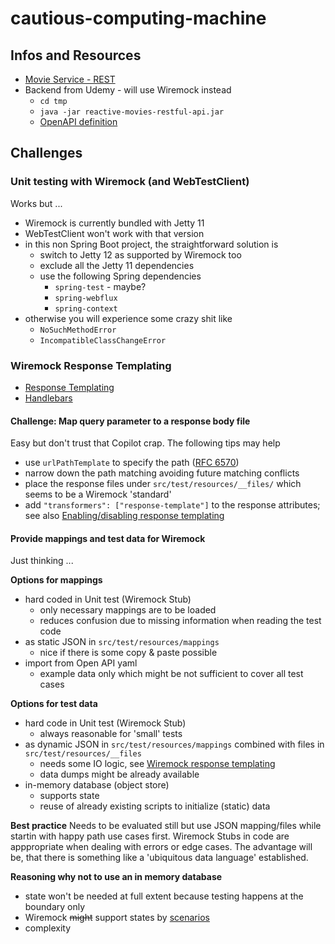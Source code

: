 # cautious-computing-machine

## Infos and Resources
- [Movie Service - REST](https://github.com/dilipsundarraj1/reactive-movies-restful-api)
- Backend from Udemy - will use Wiremock instead
  - `cd tmp`
  - `java -jar reactive-movies-restful-api.jar`
  - [OpenAPI definition](http://localhost:8080/movies/swagger-ui.html)

## Challenges

### Unit testing with Wiremock (and WebTestClient)

Works but ...
- Wiremock is currently bundled with Jetty 11
- WebTestClient won't work with that version
- in this non Spring Boot project, the straightforward solution is
  - switch to Jetty 12 as supported by Wiremock too
  - exclude all the Jetty 11 dependencies
  - use the following Spring dependencies
    - `spring-test` - maybe?
    - `spring-webflux`
    - `spring-context`
- otherwise you will experience some crazy shit like
  - `NoSuchMethodError`
  - `IncompatibleClassChangeError`

### Wiremock Response Templating
- [Response Templating](https://wiremock.org/docs/response-templating/)
- [Handlebars](https://handlebarsjs.com/)

#### Challenge: Map query parameter to a response body file
Easy but don't trust that Copilot crap. The following tips may help
- use `urlPathTemplate` to specify the path ([RFC 6570](https://www.rfc-editor.org/rfc/rfc6570))
- narrow down the path matching avoiding future matching conflicts
- place the response files under `src/test/resources/__files/` which seems to be a Wiremock 'standard'
- add `"transformers": ["response-template"]` to the response attributes; see also [Enabling/disabling response templating](https://wiremock.org/docs/response-templating/#enablingdisabling-response-templating)

#### Provide mappings and test data for Wiremock
Just thinking ...  

**Options for mappings**
- hard coded in Unit test (Wiremock Stub)
  - only necessary mappings are to be loaded
  - reduces confusion due to missing information when reading the test code
- as static JSON in `src/test/resources/mappings`
  - nice if there is some copy & paste possible
- import from Open API yaml
  - example data only which might be not sufficient to cover all test cases

**Options for test data**
- hard code in Unit test (Wiremock Stub)
  - always reasonable for 'small' tests
- as dynamic JSON in `src/test/resources/mappings` combined with files in `src/test/resources/__files`
  - needs some IO logic, see [Wiremock response templating](https://wiremock.org/docs/response-templating/)
  - data dumps might be already available
- in-memory database (object store)
  - supports state
  - reuse of already existing scripts to initialize (static) data

**Best practice**
Needs to be evaluated still but use JSON mapping/files while startin with happy path use cases first.
Wiremock Stubs in code are apppropriate when dealing with errors or edge cases. The advantage will be,
that there is something like a 'ubiquitous data language' established.

**Reasoning why not to use an in memory database**
- state won't be needed at full extent because testing happens at the boundary only
- Wiremock ~~might~~ support states by [scenarios](https://wiremock.org/docs/stateful-behaviour/)
- complexity